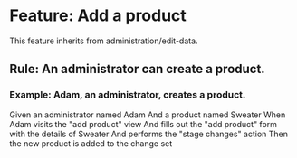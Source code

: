 # Feature: Add a product
This feature inherits from administration/edit-data.

## Rule: An administrator can create a product.

### Example: Adam, an administrator, creates a product.
  Given an administrator named Adam
  And a product named Sweater
  When Adam visits the "add product" view
  And fills out the "add product" form with the details of Sweater
  And performs the "stage changes" action
  Then the new product is added to the change set
